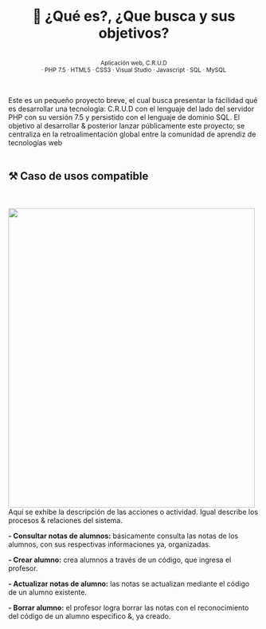 <h1 align="center">
 📓 ¿Qué es?, ¿Que busca y sus objetivos?
</h1>

<p align="center">
    <img src="https://images.viblo.asia/6c18b19b-2bca-4039-91b7-c2d286d4802e.png" alt=>
    <br>
    <br>
    <sub>Aplicación web, C.R.U.D<br> · PHP 7.5 · HTML5 · CSS3 · Visual Studio · Javascript · SQL · MySQL
</p>
  
<br>  
  
Este es un pequeño proyecto breve, el cual busca presentar la fácilidad qué es desarrollar una tecnología: C.R.U.D con el lenguaje del lado del servidor PHP con su versión 7.5 y persistido con el lenguaje de dominio SQL. El objetivo al desarrollar & posterior lanzar públicamente este proyecto; se centraliza en la retroalimentación global entre la comunidad de aprendiz de tecnologías web 
<br>
<br>
## ⚒ Caso de usos compatible
 
<br>
<br>
  
<img src="http://imgfz.com/i/aeI2QrS.png" align="left" width="495px" height="600px">
  
  
  Aquí se exhibe la descripción de las acciones o actividad. Igual describe los procesos & relaciones del sistema.
  
  **- Consultar notas de alumnos:** básicamente consulta las notas de los alumnos, con sus respectivas informaciones ya, organizadas.
    
  **- Crear alumno:** crea alumnos a través de un código, que ingresa el profesor.
  
  **- Actualizar notas de alumno:** las notas se actualizan mediante el código de un alumno existente.
  
  **- Borrar alumno:** el profesor logra borrar las notas con el reconocimiento del código de un alumno especifico &, ya creado.
  
 
